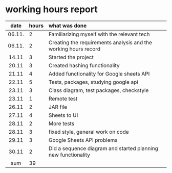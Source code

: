 # working hours report

| date | hours | what was done  |
| :----:|:-----| :-----|
| 06.11.| 2    |Familiarizing myself with the relevant tech|
| 06.11.| 2    |Creating the requirements analysis and the working hours record|
| 14.11 | 3    |Started the project|
| 20.11 | 3    |Created hashing functionality|
| 21.11 | 4    |Added functionality for Google sheets API|
| 22.11 | 5    |Tests, packages, studying google api|
| 23.11 | 3    |Class diagram, test packages, checkstyle|
| 23.11 | 1    |Remote test|
| 26.11 | 2    |JAR file|
| 27.11 | 4    |Sheets to UI|
| 28.11 | 2    |More tests|
| 28.11 | 3    |fixed style, general work on code|
| 29.11 | 3    |Google Sheets API problems|
| 30.11 | 2    |Did a sequence diagram and started planning new functionality|
| sum   | 39   | | 

